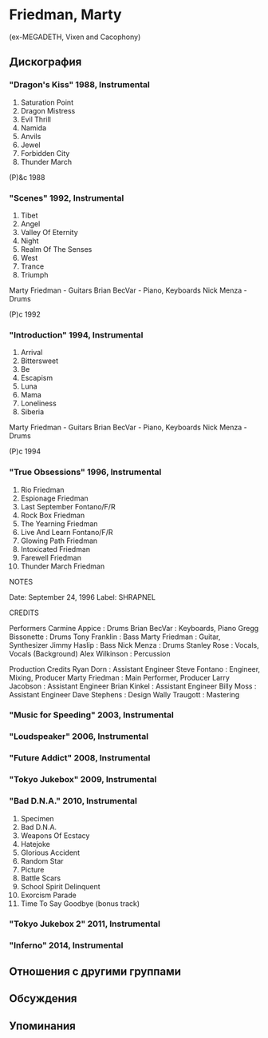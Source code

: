 # Friedman, Marty

(ex-MEGADETH, Vixen and Cacophony)

## Дискография

### "Dragon's Kiss" 1988, Instrumental

1.  Saturation Point
2.  Dragon Mistress
3.  Evil Thrill
4.  Namida
5.  Anvils
6.  Jewel
7.  Forbidden City
8.  Thunder March

(P)&c 1988

### "Scenes" 1992, Instrumental

1.  Tibet
2.  Angel
3.  Valley Of Eternity
4.  Night
5.  Realm Of The Senses
6.  West
7.  Trance 
8.  Triumph

Marty Friedman - Guitars
Brian BecVar - Piano, Keyboards
Nick Menza - Drums

(P)c 1992

### "Introduction" 1994, Instrumental

1.  Arrival
2.  Bittersweet
3.  Be
4.  Escapism
5.  Luna
6.  Mama
7.  Loneliness
8.  Siberia

Marty Friedman - Guitars
Brian BecVar - Piano, Keyboards
Nick Menza - Drums

(P)c 1994

### "True Obsessions" 1996, Instrumental

01. Rio Friedman 
02. Espionage Friedman 
03. Last September Fontano/F/R 
04. Rock Box Friedman 
05. The Yearning Friedman 
06. Live And Learn Fontano/F/R 
07. Glowing Path Friedman 
08. Intoxicated Friedman 
09. Farewell Friedman 
10. Thunder March Friedman 
 
NOTES     
   
Date: September 24, 1996 
Label: SHRAPNEL  
 
CREDITS     
   
Performers 
Carmine Appice : Drums
Brian BecVar : Keyboards, Piano
Gregg Bissonette : Drums
Tony Franklin : Bass
Marty Friedman : Guitar, Synthesizer
Jimmy Haslip : Bass
Nick Menza : Drums
Stanley Rose : Vocals, Vocals (Background)
Alex Wilkinson : Percussion
 
 
Production Credits 
Ryan Dorn : Assistant Engineer
Steve Fontano : Engineer, Mixing, Producer
Marty Friedman : Main Performer, Producer
Larry Jacobson : Assistant Engineer
Brian Kinkel : Assistant Engineer
Billy Moss : Assistant Engineer
Dave Stephens : Design
Wally Traugott : Mastering
 
 

 
 



### "Music for Speeding" 2003, Instrumental



### "Loudspeaker" 2006, Instrumental



### "Future Addict" 2008, Instrumental



### "Tokyo Jukebox" 2009, Instrumental



### "Bad D.N.A." 2010, Instrumental

01. Specimen
02. Bad D.N.A.
03. Weapons Of Ecstacy
04. Hatejoke
05. Glorious Accident
06. Random Star
07. Picture
08. Battle Scars
09. School Spirit Delinquent
10. Exorcism Parade
11. Time To Say Goodbye (bonus track)

### "Tokyo Jukebox 2" 2011, Instrumental



### "Inferno" 2014, Instrumental




## Отношения с другими группами


## Обсуждения


## Упоминания

